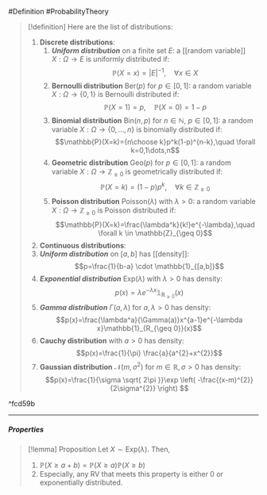 #Definition #ProbabilityTheory 

> [!definition]
> Here are the list of distributions:
> 1. **Discrete distributions**:
>    1. ***Uniform distribution*** on a finite set $E$: a [[random variable]] $X:\Omega\to E$ is uniformly distributed if: $$\mathbb{P}(X=x)=\left| E \right| ^{-1},\quad \forall x\in X$$
>    2. **Bernoulli distribution** $\text{Ber}(p)$ for $p\in [0,1]$: a random variable $X:\Omega\to \{ 0,1 \}$ is Bernoulli distributed if: $$\mathbb{P}(X=1)=p,\quad \mathbb{P}(X=0)=1-p$$
>    3. **Binomial distribution** $\text{Bin}(n,p)$ for $n\in \mathbb{N}$, $p\in [0,1]$: a random variable $X:\Omega\to \{ 0,\dots,n \}$ is binomially distributed if: $$\mathbb{P}(X=k)={n\choose k}p^k(1-p)^{n-k},\quad \forall k=0,1\dots,n$$
>    4. **Geometric distribution** $\text{Geo}(p)$ for $p\in [0,1]$: a random variable $X:\Omega\to \mathbb{Z}_{\geq 0}$ is geometrically distributed if: $$\mathbb{P}(X=k)=(1-p)p^k,\quad \forall k\in \mathbb{Z}_{\geq 0}$$
>    5. **Poisson distribution** $\text{Poisson}(\lambda)$ with $\lambda>0$: a random variable $X:\Omega\to \mathbb{Z}_{\geq 0}$ is Poisson distributed if: $$\mathbb{P}(X=k)=\frac{\lambda^k}{k!}e^{-\lambda},\quad \forall k \in \mathbb{Z}_{\geq 0}$$
> 2. **Continuous distributions**:
> 	1. ***Uniform distribution*** on $[a,b]$ has [[density]]: $$p=\frac{1}{b-a} \cdot \mathbb{1}_{[a,b]}$$
> 	2. ***Exponential distribution*** $\text{Exp}(\lambda)$ with $\lambda>0$ has density: $$p(x)=\lambda e^{-\lambda x}\mathbb{1}_{\mathbb{R}_{\geq 0}}(x)$$
> 	3. ***Gamma distribution*** $\Gamma(a,\lambda)$ for $a,\lambda>0$ has density:$$p(x)=\frac{\lambda^a}{\Gamma(a)}x^{a-1}e^{-\lambda x}\mathbb{1}_{R_{\geq 0}}(x)$$
> 	4. **Cauchy distribution** with $a>0$ has density: $$p(x)=\frac{1}{\pi} \frac{a}{a^{2}+x^{2}}$$
> 	5. **Gaussian distribution** $\mathcal{N}(m,\sigma^{2})$ for $m\in \mathbb{R},\sigma>0$ has density: $$p(x)=\frac{1}{\sigma \sqrt{ 2\pi }}\exp \left( -\frac{(x-m)^{2}}{2\sigma^{2}} \right) $$

^fcd59b

--- 
##### Properties
> [!lemma] Proposition 
> Let $X\sim \text{Exp}(\lambda)$. Then, 
> 1. $\mathbb{P}(X\geq a+b)=\mathbb{P}(X\geq a)\mathbb{P}(X\geq b)$
> 2. Especially, any RV that meets this property is either 0 or exponentially distributed.